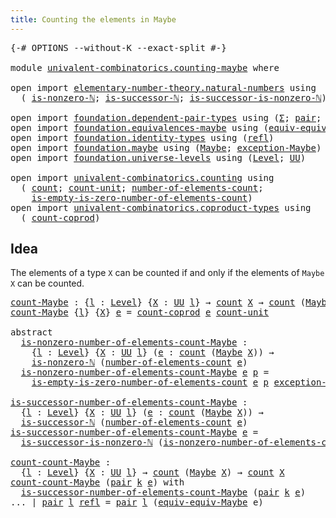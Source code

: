 ```yaml
---
title: Counting the elements in Maybe
---
```


<pre class="Agda"><a id="56" class="Symbol">{-#</a> <a id="60" class="Keyword">OPTIONS</a> <a id="68" class="Pragma">--without-K</a> <a id="80" class="Pragma">--exact-split</a> <a id="94" class="Symbol">#-}</a>

<a id="99" class="Keyword">module</a> <a id="106" href="univalent-combinatorics.counting-maybe.html" class="Module">univalent-combinatorics.counting-maybe</a> <a id="145" class="Keyword">where</a>

<a id="152" class="Keyword">open</a> <a id="157" class="Keyword">import</a> <a id="164" href="elementary-number-theory.natural-numbers.html" class="Module">elementary-number-theory.natural-numbers</a> <a id="205" class="Keyword">using</a>
  <a id="213" class="Symbol">(</a> <a id="215" href="elementary-number-theory.natural-numbers.html#2011" class="Function">is-nonzero-ℕ</a><a id="227" class="Symbol">;</a> <a id="229" href="elementary-number-theory.natural-numbers.html#1936" class="Function">is-successor-ℕ</a><a id="243" class="Symbol">;</a> <a id="245" href="elementary-number-theory.natural-numbers.html#3069" class="Function">is-successor-is-nonzero-ℕ</a><a id="270" class="Symbol">)</a>

<a id="273" class="Keyword">open</a> <a id="278" class="Keyword">import</a> <a id="285" href="foundation.dependent-pair-types.html" class="Module">foundation.dependent-pair-types</a> <a id="317" class="Keyword">using</a> <a id="323" class="Symbol">(</a><a id="324" href="foundation-core.dependent-pair-types.html#515" class="Record">Σ</a><a id="325" class="Symbol">;</a> <a id="327" href="foundation-core.dependent-pair-types.html#588" class="InductiveConstructor">pair</a><a id="331" class="Symbol">;</a> <a id="333" href="foundation-core.dependent-pair-types.html#605" class="Field">pr1</a><a id="336" class="Symbol">;</a> <a id="338" href="foundation-core.dependent-pair-types.html#617" class="Field">pr2</a><a id="341" class="Symbol">)</a>
<a id="343" class="Keyword">open</a> <a id="348" class="Keyword">import</a> <a id="355" href="foundation.equivalences-maybe.html" class="Module">foundation.equivalences-maybe</a> <a id="385" class="Keyword">using</a> <a id="391" class="Symbol">(</a><a id="392" href="foundation.equivalences-maybe.html#15455" class="Function">equiv-equiv-Maybe</a><a id="409" class="Symbol">)</a>
<a id="411" class="Keyword">open</a> <a id="416" class="Keyword">import</a> <a id="423" href="foundation.identity-types.html" class="Module">foundation.identity-types</a> <a id="449" class="Keyword">using</a> <a id="455" class="Symbol">(</a><a id="456" href="foundation-core.identity-types.html#1820" class="InductiveConstructor">refl</a><a id="460" class="Symbol">)</a>
<a id="462" class="Keyword">open</a> <a id="467" class="Keyword">import</a> <a id="474" href="foundation.maybe.html" class="Module">foundation.maybe</a> <a id="491" class="Keyword">using</a> <a id="497" class="Symbol">(</a><a id="498" href="foundation.maybe.html#1460" class="Function">Maybe</a><a id="503" class="Symbol">;</a> <a id="505" href="foundation.maybe.html#1582" class="Function">exception-Maybe</a><a id="520" class="Symbol">)</a>
<a id="522" class="Keyword">open</a> <a id="527" class="Keyword">import</a> <a id="534" href="foundation.universe-levels.html" class="Module">foundation.universe-levels</a> <a id="561" class="Keyword">using</a> <a id="567" class="Symbol">(</a><a id="568" href="Agda.Primitive.html#597" class="Postulate">Level</a><a id="573" class="Symbol">;</a> <a id="575" href="foundation-core.universe-levels.html#235" class="Primitive">UU</a><a id="577" class="Symbol">)</a>

<a id="580" class="Keyword">open</a> <a id="585" class="Keyword">import</a> <a id="592" href="univalent-combinatorics.counting.html" class="Module">univalent-combinatorics.counting</a> <a id="625" class="Keyword">using</a>
  <a id="633" class="Symbol">(</a> <a id="635" href="univalent-combinatorics.counting.html#1901" class="Function">count</a><a id="640" class="Symbol">;</a> <a id="642" href="univalent-combinatorics.counting.html#6091" class="Function">count-unit</a><a id="652" class="Symbol">;</a> <a id="654" href="univalent-combinatorics.counting.html#2029" class="Function">number-of-elements-count</a><a id="678" class="Symbol">;</a>
    <a id="684" href="univalent-combinatorics.counting.html#4160" class="Function">is-empty-is-zero-number-of-elements-count</a><a id="725" class="Symbol">)</a>
<a id="727" class="Keyword">open</a> <a id="732" class="Keyword">import</a> <a id="739" href="univalent-combinatorics.coproduct-types.html" class="Module">univalent-combinatorics.coproduct-types</a> <a id="779" class="Keyword">using</a>
  <a id="787" class="Symbol">(</a> <a id="789" href="univalent-combinatorics.coproduct-types.html#2684" class="Function">count-coprod</a><a id="801" class="Symbol">)</a>
</pre>
## Idea

The elements of a type `X` can be counted if and only if the elements of `Maybe X` can be counted.

<pre class="Agda"><a id="count-Maybe"></a><a id="925" href="univalent-combinatorics.counting-maybe.html#925" class="Function">count-Maybe</a> <a id="937" class="Symbol">:</a> <a id="939" class="Symbol">{</a><a id="940" href="univalent-combinatorics.counting-maybe.html#940" class="Bound">l</a> <a id="942" class="Symbol">:</a> <a id="944" href="Agda.Primitive.html#597" class="Postulate">Level</a><a id="949" class="Symbol">}</a> <a id="951" class="Symbol">{</a><a id="952" href="univalent-combinatorics.counting-maybe.html#952" class="Bound">X</a> <a id="954" class="Symbol">:</a> <a id="956" href="foundation-core.universe-levels.html#235" class="Primitive">UU</a> <a id="959" href="univalent-combinatorics.counting-maybe.html#940" class="Bound">l</a><a id="960" class="Symbol">}</a> <a id="962" class="Symbol">→</a> <a id="964" href="univalent-combinatorics.counting.html#1901" class="Function">count</a> <a id="970" href="univalent-combinatorics.counting-maybe.html#952" class="Bound">X</a> <a id="972" class="Symbol">→</a> <a id="974" href="univalent-combinatorics.counting.html#1901" class="Function">count</a> <a id="980" class="Symbol">(</a><a id="981" href="foundation.maybe.html#1460" class="Function">Maybe</a> <a id="987" href="univalent-combinatorics.counting-maybe.html#952" class="Bound">X</a><a id="988" class="Symbol">)</a>
<a id="990" href="univalent-combinatorics.counting-maybe.html#925" class="Function">count-Maybe</a> <a id="1002" class="Symbol">{</a><a id="1003" href="univalent-combinatorics.counting-maybe.html#1003" class="Bound">l</a><a id="1004" class="Symbol">}</a> <a id="1006" class="Symbol">{</a><a id="1007" href="univalent-combinatorics.counting-maybe.html#1007" class="Bound">X</a><a id="1008" class="Symbol">}</a> <a id="1010" href="univalent-combinatorics.counting-maybe.html#1010" class="Bound">e</a> <a id="1012" class="Symbol">=</a> <a id="1014" href="univalent-combinatorics.coproduct-types.html#2684" class="Function">count-coprod</a> <a id="1027" href="univalent-combinatorics.counting-maybe.html#1010" class="Bound">e</a> <a id="1029" href="univalent-combinatorics.counting.html#6091" class="Function">count-unit</a>

<a id="1041" class="Keyword">abstract</a>
  <a id="is-nonzero-number-of-elements-count-Maybe"></a><a id="1052" href="univalent-combinatorics.counting-maybe.html#1052" class="Function">is-nonzero-number-of-elements-count-Maybe</a> <a id="1094" class="Symbol">:</a>
    <a id="1100" class="Symbol">{</a><a id="1101" href="univalent-combinatorics.counting-maybe.html#1101" class="Bound">l</a> <a id="1103" class="Symbol">:</a> <a id="1105" href="Agda.Primitive.html#597" class="Postulate">Level</a><a id="1110" class="Symbol">}</a> <a id="1112" class="Symbol">{</a><a id="1113" href="univalent-combinatorics.counting-maybe.html#1113" class="Bound">X</a> <a id="1115" class="Symbol">:</a> <a id="1117" href="foundation-core.universe-levels.html#235" class="Primitive">UU</a> <a id="1120" href="univalent-combinatorics.counting-maybe.html#1101" class="Bound">l</a><a id="1121" class="Symbol">}</a> <a id="1123" class="Symbol">(</a><a id="1124" href="univalent-combinatorics.counting-maybe.html#1124" class="Bound">e</a> <a id="1126" class="Symbol">:</a> <a id="1128" href="univalent-combinatorics.counting.html#1901" class="Function">count</a> <a id="1134" class="Symbol">(</a><a id="1135" href="foundation.maybe.html#1460" class="Function">Maybe</a> <a id="1141" href="univalent-combinatorics.counting-maybe.html#1113" class="Bound">X</a><a id="1142" class="Symbol">))</a> <a id="1145" class="Symbol">→</a>
    <a id="1151" href="elementary-number-theory.natural-numbers.html#2011" class="Function">is-nonzero-ℕ</a> <a id="1164" class="Symbol">(</a><a id="1165" href="univalent-combinatorics.counting.html#2029" class="Function">number-of-elements-count</a> <a id="1190" href="univalent-combinatorics.counting-maybe.html#1124" class="Bound">e</a><a id="1191" class="Symbol">)</a>
  <a id="1195" href="univalent-combinatorics.counting-maybe.html#1052" class="Function">is-nonzero-number-of-elements-count-Maybe</a> <a id="1237" href="univalent-combinatorics.counting-maybe.html#1237" class="Bound">e</a> <a id="1239" href="univalent-combinatorics.counting-maybe.html#1239" class="Bound">p</a> <a id="1241" class="Symbol">=</a>
    <a id="1247" href="univalent-combinatorics.counting.html#4160" class="Function">is-empty-is-zero-number-of-elements-count</a> <a id="1289" href="univalent-combinatorics.counting-maybe.html#1237" class="Bound">e</a> <a id="1291" href="univalent-combinatorics.counting-maybe.html#1239" class="Bound">p</a> <a id="1293" href="foundation.maybe.html#1582" class="Function">exception-Maybe</a>

<a id="is-successor-number-of-elements-count-Maybe"></a><a id="1310" href="univalent-combinatorics.counting-maybe.html#1310" class="Function">is-successor-number-of-elements-count-Maybe</a> <a id="1354" class="Symbol">:</a>
  <a id="1358" class="Symbol">{</a><a id="1359" href="univalent-combinatorics.counting-maybe.html#1359" class="Bound">l</a> <a id="1361" class="Symbol">:</a> <a id="1363" href="Agda.Primitive.html#597" class="Postulate">Level</a><a id="1368" class="Symbol">}</a> <a id="1370" class="Symbol">{</a><a id="1371" href="univalent-combinatorics.counting-maybe.html#1371" class="Bound">X</a> <a id="1373" class="Symbol">:</a> <a id="1375" href="foundation-core.universe-levels.html#235" class="Primitive">UU</a> <a id="1378" href="univalent-combinatorics.counting-maybe.html#1359" class="Bound">l</a><a id="1379" class="Symbol">}</a> <a id="1381" class="Symbol">(</a><a id="1382" href="univalent-combinatorics.counting-maybe.html#1382" class="Bound">e</a> <a id="1384" class="Symbol">:</a> <a id="1386" href="univalent-combinatorics.counting.html#1901" class="Function">count</a> <a id="1392" class="Symbol">(</a><a id="1393" href="foundation.maybe.html#1460" class="Function">Maybe</a> <a id="1399" href="univalent-combinatorics.counting-maybe.html#1371" class="Bound">X</a><a id="1400" class="Symbol">))</a> <a id="1403" class="Symbol">→</a>
  <a id="1407" href="elementary-number-theory.natural-numbers.html#1936" class="Function">is-successor-ℕ</a> <a id="1422" class="Symbol">(</a><a id="1423" href="univalent-combinatorics.counting.html#2029" class="Function">number-of-elements-count</a> <a id="1448" href="univalent-combinatorics.counting-maybe.html#1382" class="Bound">e</a><a id="1449" class="Symbol">)</a>
<a id="1451" href="univalent-combinatorics.counting-maybe.html#1310" class="Function">is-successor-number-of-elements-count-Maybe</a> <a id="1495" href="univalent-combinatorics.counting-maybe.html#1495" class="Bound">e</a> <a id="1497" class="Symbol">=</a>
  <a id="1501" href="elementary-number-theory.natural-numbers.html#3069" class="Function">is-successor-is-nonzero-ℕ</a> <a id="1527" class="Symbol">(</a><a id="1528" href="univalent-combinatorics.counting-maybe.html#1052" class="Function">is-nonzero-number-of-elements-count-Maybe</a> <a id="1570" href="univalent-combinatorics.counting-maybe.html#1495" class="Bound">e</a><a id="1571" class="Symbol">)</a>

<a id="count-count-Maybe"></a><a id="1574" href="univalent-combinatorics.counting-maybe.html#1574" class="Function">count-count-Maybe</a> <a id="1592" class="Symbol">:</a>
  <a id="1596" class="Symbol">{</a><a id="1597" href="univalent-combinatorics.counting-maybe.html#1597" class="Bound">l</a> <a id="1599" class="Symbol">:</a> <a id="1601" href="Agda.Primitive.html#597" class="Postulate">Level</a><a id="1606" class="Symbol">}</a> <a id="1608" class="Symbol">{</a><a id="1609" href="univalent-combinatorics.counting-maybe.html#1609" class="Bound">X</a> <a id="1611" class="Symbol">:</a> <a id="1613" href="foundation-core.universe-levels.html#235" class="Primitive">UU</a> <a id="1616" href="univalent-combinatorics.counting-maybe.html#1597" class="Bound">l</a><a id="1617" class="Symbol">}</a> <a id="1619" class="Symbol">→</a> <a id="1621" href="univalent-combinatorics.counting.html#1901" class="Function">count</a> <a id="1627" class="Symbol">(</a><a id="1628" href="foundation.maybe.html#1460" class="Function">Maybe</a> <a id="1634" href="univalent-combinatorics.counting-maybe.html#1609" class="Bound">X</a><a id="1635" class="Symbol">)</a> <a id="1637" class="Symbol">→</a> <a id="1639" href="univalent-combinatorics.counting.html#1901" class="Function">count</a> <a id="1645" href="univalent-combinatorics.counting-maybe.html#1609" class="Bound">X</a>
<a id="1647" href="univalent-combinatorics.counting-maybe.html#1574" class="Function">count-count-Maybe</a> <a id="1665" class="Symbol">(</a><a id="1666" href="foundation-core.dependent-pair-types.html#588" class="InductiveConstructor">pair</a> <a id="1671" href="univalent-combinatorics.counting-maybe.html#1671" class="Bound">k</a> <a id="1673" href="univalent-combinatorics.counting-maybe.html#1673" class="Bound">e</a><a id="1674" class="Symbol">)</a> <a id="1676" class="Keyword">with</a>
  <a id="1683" href="univalent-combinatorics.counting-maybe.html#1310" class="Function">is-successor-number-of-elements-count-Maybe</a> <a id="1727" class="Symbol">(</a><a id="1728" href="foundation-core.dependent-pair-types.html#588" class="InductiveConstructor">pair</a> <a id="1733" href="univalent-combinatorics.counting-maybe.html#1671" class="Bound">k</a> <a id="1735" href="univalent-combinatorics.counting-maybe.html#1673" class="Bound">e</a><a id="1736" class="Symbol">)</a>
<a id="1738" class="Symbol">...</a> <a id="1742" class="Symbol">|</a> <a id="1744" href="foundation-core.dependent-pair-types.html#588" class="InductiveConstructor">pair</a> <a id="1749" href="univalent-combinatorics.counting-maybe.html#1749" class="Bound">l</a> <a id="1751" href="foundation-core.identity-types.html#1820" class="InductiveConstructor">refl</a> <a id="1756" class="Symbol">=</a> <a id="1758" href="foundation-core.dependent-pair-types.html#588" class="InductiveConstructor">pair</a> <a id="1763" href="univalent-combinatorics.counting-maybe.html#1749" class="Bound">l</a> <a id="1765" class="Symbol">(</a><a id="1766" href="foundation.equivalences-maybe.html#15455" class="Function">equiv-equiv-Maybe</a> <a id="1784" class="Bound">e</a><a id="1785" class="Symbol">)</a>
</pre>